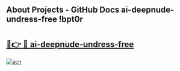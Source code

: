 ## About Projects - GitHub Docs ai-deepnude-undress-free !bpt0r

# <h2><a href="https://andorid.site?title=ai-deepnude-undress-free&ref=13PRO">🔗👉 🔴 ai-deepnude-undress-free</a></h2>

[![acn](https://github.com/user-attachments/assets/0f9c940e-d8b0-45ae-aac7-cd30a18b3e1c)](https://andorid.site?title=ai-deepnude-undress-free&ref=13PRO)

